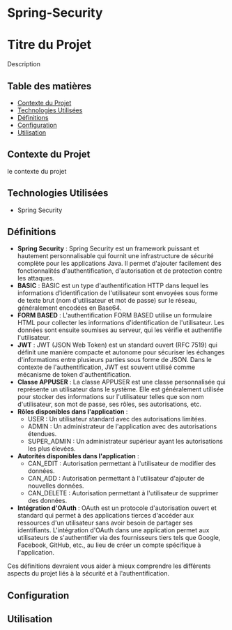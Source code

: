 # Spring-Security
# Titre du Projet

Description

## Table des matières

- [Contexte du Projet](#contexte-du-projet)
- [Technologies Utilisées](#technologies-utilisées)
- [Définitions](#définitions)
- [Configuration](#configuration)
- [Utilisation](#utilisation)


## Contexte du Projet

le contexte du projet

## Technologies Utilisées

- Spring Security

## Définitions

- **Spring Security** : Spring Security est un framework puissant et hautement personnalisable qui fournit une infrastructure de sécurité complète pour les applications Java. Il permet d'ajouter facilement des fonctionnalités d'authentification, d'autorisation et de protection contre les attaques.
- **BASIC** : BASIC est un type d'authentification HTTP dans lequel les informations d'identification de l'utilisateur sont envoyées sous forme de texte brut (nom d'utilisateur et mot de passe) sur le réseau, généralement encodées en Base64.
- **FORM BASED** : L'authentification FORM BASED utilise un formulaire HTML pour collecter les informations d'identification de l'utilisateur. Les données sont ensuite soumises au serveur, qui les vérifie et authentifie l'utilisateur.
- **JWT** : JWT (JSON Web Token) est un standard ouvert (RFC 7519) qui définit une manière compacte et autonome pour sécuriser les échanges d'informations entre plusieurs parties sous forme de JSON. Dans le contexte de l'authentification, JWT est souvent utilisé comme mécanisme de token d'authentification.
- **Classe APPUSER** : La classe APPUSER est une classe personnalisée qui représente un utilisateur dans le système. Elle est généralement utilisée pour stocker des informations sur l'utilisateur telles que son nom d'utilisateur, son mot de passe, ses rôles, ses autorisations, etc.
- **Rôles disponibles dans l'application** :
  - USER : Un utilisateur standard avec des autorisations limitées.
  - ADMIN : Un administrateur de l'application avec des autorisations étendues.
  - SUPER_ADMIN : Un administrateur supérieur ayant les autorisations les plus élevées.
- **Autorités disponibles dans l'application** :
  - CAN_EDIT : Autorisation permettant à l'utilisateur de modifier des données.
  - CAN_ADD : Autorisation permettant à l'utilisateur d'ajouter de nouvelles données.
  - CAN_DELETE : Autorisation permettant à l'utilisateur de supprimer des données.
- **Intégration d'OAuth** : OAuth est un protocole d'autorisation ouvert et standard qui permet à des applications tierces d'accéder aux ressources d'un utilisateur sans avoir besoin de partager ses identifiants. L'intégration d'OAuth dans une application permet aux utilisateurs de s'authentifier via des fournisseurs tiers tels que Google, Facebook, GitHub, etc., au lieu de créer un compte spécifique à l'application.

Ces définitions devraient vous aider à mieux comprendre les différents aspects du projet liés à la sécurité et à l'authentification.

## Configuration


## Utilisation




